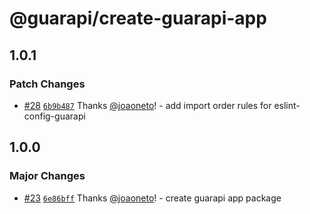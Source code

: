 # @guarapi/create-guarapi-app

## 1.0.1

### Patch Changes

- [#28](https://github.com/guarapi/guarapi/pull/28) [`6b9b487`](https://github.com/guarapi/guarapi/commit/6b9b48740865d9cdb246081273202209d32542d3) Thanks [@joaoneto](https://github.com/joaoneto)! - add import order rules for eslint-config-guarapi

## 1.0.0

### Major Changes

- [#23](https://github.com/guarapi/guarapi/pull/23) [`6e86bff`](https://github.com/guarapi/guarapi/commit/6e86bffca617a60a771226d731d88a938a685778) Thanks [@joaoneto](https://github.com/joaoneto)! - create guarapi app package
